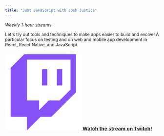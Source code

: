 ```yaml
---
title: "Just JavaScript with Josh Justice"
---
```


<i>Weekly 1-hour streams</i>
<p>Let's try out tools and techniques to make apps easier to build and evolve! A particular focus on testing and on web and mobile app development in React, React Native, and JavaScript.</p>
<h3>
  <a href="/streams/expo-mobile-web">
    <img src="/img/logos/twitch.png" alt="Twitch logo" class="stream-logo" />
    Watch the stream on Twitch!
  </a>
</h3>
